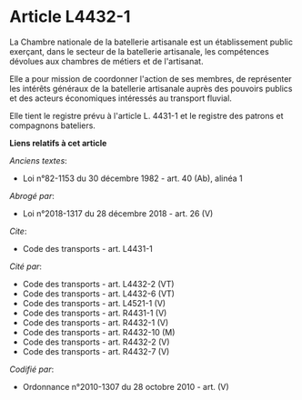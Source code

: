 # Article L4432-1

La Chambre nationale de la batellerie artisanale est un établissement public exerçant, dans le secteur de la batellerie
artisanale, les compétences dévolues aux chambres de métiers et de l'artisanat. 

Elle a pour mission de coordonner l'action de ses membres, de représenter les intérêts généraux de la batellerie artisanale
auprès des pouvoirs publics et des acteurs économiques intéressés au transport fluvial. 

Elle tient le registre prévu à l'article L. 4431-1 et le registre des patrons et compagnons bateliers.

**Liens relatifs à cet article**

_Anciens textes_:

  - Loi n°82-1153 du 30 décembre 1982 - art. 40 (Ab), alinéa 1

_Abrogé par_:

  - Loi n°2018-1317 du 28 décembre 2018 - art. 26 (V)

_Cite_:

  - Code des transports - art. L4431-1

_Cité par_:

  - Code des transports - art. L4432-2 (VT)
  - Code des transports - art. L4432-6 (VT)
  - Code des transports - art. L4521-1 (V)
  - Code des transports - art. R4431-1 (V)
  - Code des transports - art. R4432-1 (V)
  - Code des transports - art. R4432-10 (M)
  - Code des transports - art. R4432-2 (V)
  - Code des transports - art. R4432-7 (V)

_Codifié par_:

  - Ordonnance n°2010-1307 du 28 octobre 2010 - art. (V)
